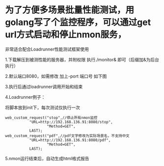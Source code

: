 # 为了方便多场景批量性能测试，用golang写了个监控程序，可以通过get url方式启动和停止nmon服务，
非常适合配合Loadrunner性能测试框架使用

1.下载解压到被测性能的服务器，并附权限
执行./monitor& 即可（后缀加&为后台执行）

2.默认端口8080，如需修改 加上-port 端口号 如下图

3.执行后通过loadrunner调用开始和结束

4.Loadrunner例子：

将脚本放到init下，每次测试仅执行一次

	web_custom_request("stop",//停止所有nmon监控
		       "URL=http://192.168.136.91:8080/stop",
                       "Method=GET",
		       LAST);
	web_custom_request("pdf",//pdf文字修改为实际场景名，不支持中文
		       "URL=http://192.168.136.91:8080/pdf",
                       "Method=GET",
		       LAST);

5.nmon运行结束后，自动生成html格式报告
